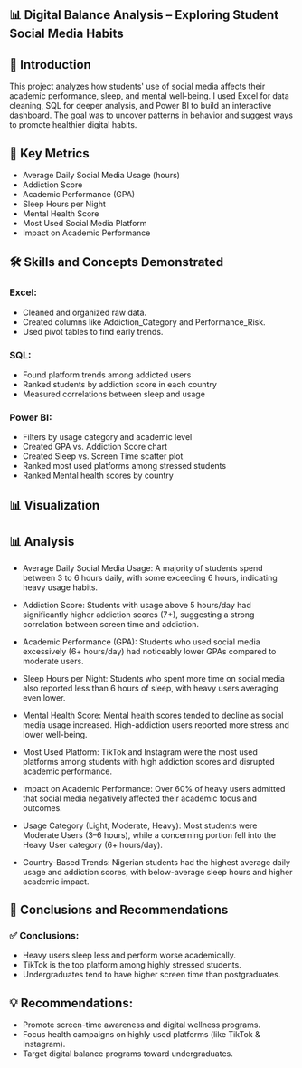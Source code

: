 ## 📊 Digital Balance Analysis – Exploring Student Social Media Habits




## 🧩 Introduction
This project analyzes how students' use of social media affects their academic performance, sleep, and mental well-being. I used Excel for data cleaning, SQL for deeper analysis, and Power BI to build an interactive dashboard. The goal was to uncover patterns in behavior and suggest ways to promote healthier digital habits.


## 📏 Key Metrics
- Average Daily Social Media Usage (hours)
- Addiction Score
- Academic Performance (GPA)
- Sleep Hours per Night
- Mental Health Score
- Most Used Social Media Platform
- Impact on Academic Performance


## 🛠 Skills and Concepts Demonstrated
### Excel:
- Cleaned and organized raw data.
- Created columns like Addiction_Category and Performance_Risk.
- Used pivot tables to find early trends.

### SQL:
- Found platform trends among addicted users
- Ranked students by addiction score in each country
- Measured correlations between sleep and usage

### Power BI:
- Filters by usage category and academic level
- Created GPA vs. Addiction Score chart
- Created Sleep vs. Screen Time scatter plot
- Ranked most used platforms among stressed students
- Ranked Mental health scores by country


## 📊 Visualization


## 📊 Analysis

- Average Daily Social Media Usage: A majority of students spend between 3 to 6 hours daily, with some exceeding 6 hours, indicating heavy usage habits.
  
- Addiction Score: Students with usage above 5 hours/day had significantly higher addiction scores (7+), suggesting a strong correlation between screen time and addiction.
  
- Academic Performance (GPA): Students who used social media excessively (6+ hours/day) had noticeably lower GPAs compared to moderate users.
  
- Sleep Hours per Night: Students who spent more time on social media also reported less than 6 hours of sleep, with heavy users averaging even lower.
  
- Mental Health Score: Mental health scores tended to decline as social media usage increased. High-addiction users reported more stress and lower well-being.
  
- Most Used Platform: TikTok and Instagram were the most used platforms among students with high addiction scores and disrupted academic performance.
  
- Impact on Academic Performance: Over 60% of heavy users admitted that social media negatively affected their academic focus and outcomes.
  
- Usage Category (Light, Moderate, Heavy): Most students were Moderate Users (3–6 hours), while a concerning portion fell into the Heavy User category (6+ hours/day).
  
- Country-Based Trends: Nigerian students had the highest average daily usage and addiction scores, with below-average sleep hours and higher academic impact.



## 🧠 Conclusions and Recommendations
### ✅ Conclusions:
- Heavy users sleep less and perform worse academically.
- TikTok is the top platform among highly stressed students.
- Undergraduates tend to have higher screen time than postgraduates.


## 💡 Recommendations:
- Promote screen-time awareness and digital wellness programs.
- Focus health campaigns on highly used platforms (like TikTok & Instagram).
- Target digital balance programs toward undergraduates.
























